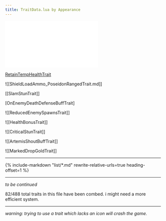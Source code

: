 ```yaml
---
title: TraitData.lua by Appearance
---
```


![WrathDamageBuffTrait](WrathDamageBuffTrait.md)

[RetainTempHealthTrait](RetainTempHealthTrait.md)

![[ShieldLoadAmmo_PoseidonRangedTrait.md]]

[[SlamStunTrait]]

 [OnEnemyDeathDefenseBuffTrait]

![[ReducedEnemySpawnsTrait]]

![[HealthBonusTrait]]

![[CriticalStunTrait]]

![[ArtemisShoutBuffTrait]]

![[MarkedDropGoldTrait]]

---

{%
	include-markdown "list/*.md"
	rewrite-relative-urls=true
	heading-offset=1
%}

---
*to be continued*

82/488 total traits in this file have been combed. i might need a more efficient system.

---
*warning: trying to use a trait which lacks an icon will crash the game.*